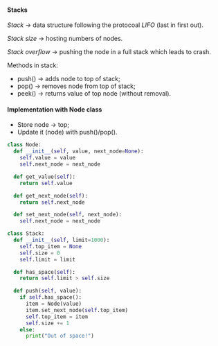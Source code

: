 #### Stacks

_Stack_ -> data structure following the protocoal _LIFO_ (last in first out).

_Stack size_ -> hosting numbers of nodes.

_Stack overflow_ -> pushing the node in a full stack which leads to crash.


Methods in stack:
* push() -> adds node to top of stack;
* pop() -> removes node from top of stack;
* peek() -> returns value of top node (without removal).

#### Implementation with Node class

- Store node -> top;
- Update it (node) with push()/pop().

```python
class Node:
  def __init__(self, value, next_node=None):
    self.value = value
    self.next_node = next_node

  def get_value(self):
    return self.value

  def get_next_node(self):
    return self.next_node

  def set_next_node(self, next_node):
    self.next_node = next_node

class Stack:
  def __init__(self, limit=1000):
    self.top_item = None
    self.size = 0
    self.limit = limit

  def has_space(self):
    return self.limit > self.size

  def push(self, value):
    if self.has_space():
      item = Node(value)
      item.set_next_node(self.top_item)
      self.top_item = item
      self.size += 1
    else:
      print("Out of space!")


```
